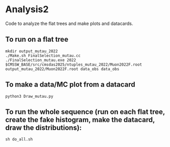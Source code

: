 # Analysis2

Code to analyze the flat trees and make plots and datacards.

## To run on a flat tree

```
mkdir output_mutau_2022
./Make.sh FinalSelection_mutau.cc
./FinalSelection_mutau.exe 2022 $CMSSW_BASE/src/cmsdas2025/ntuples_mutau_2022/Muon2022F.root output_mutau_2022/Muon2022F.root data_obs data_obs
```

## To make a data/MC plot from a datacard

```
python3 Draw_mutau.py
```

## To run the whole sequence (run on each flat tree, create the fake histogram, make the datacard, draw the distributions):
```
sh do_all.sh
```

